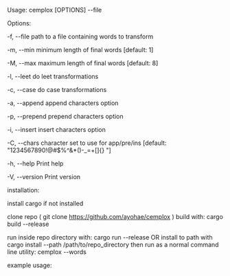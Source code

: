 Usage: cemplox [OPTIONS] --file <FILE>

Options:

  -f, --file <FILE>    path to a file containing words to transform
  
  -m, --min <MIN>      minimum length of final words [default: 1]
  
  -M, --max <MAX>      maximum length of final words [default: 8]
  
  -l, --leet           do leet transformations
  
  -c, --case           do case transformations
  
  -a, --append         append characters option
  
  -p, --prepend        prepend characters option
  
  -i, --insert         insert characters option
  
  -C, --chars <CHARS>  character set to use for app/pre/ins [default: "1234567890!@#$%^&*()-_=+[]{} "]
  
  -h, --help           Print help
  
  -V, --version        Print version

  

  installation:

  install cargo if not installed
  
  clone repo ( git clone https://github.com/ayohae/cemplox )
  build with: cargo build --release
  
  run inside repo directory with: cargo run --release
  OR
  install to path with cargo install --path /path/to/repo_directory 
  then run as a normal command line utility: cemplox --words <file>

  example usage: 
